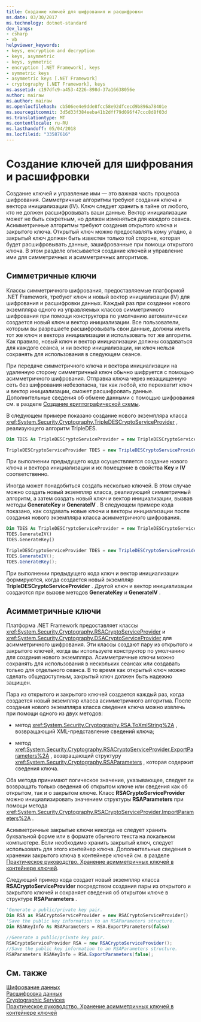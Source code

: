 ```yaml
---
title: Создание ключей для шифрования и расшифровки
ms.date: 03/30/2017
ms.technology: dotnet-standard
dev_langs:
- csharp
- vb
helpviewer_keywords:
- keys, encryption and decryption
- keys, asymmetric
- keys, symmetric
- encryption [.NET Framework], keys
- symmetric keys
- asymmetric keys [.NET Framework]
- cryptography [.NET Framework], keys
ms.assetid: c197dfc9-a453-4226-898d-37a16638056e
author: mairaw
ms.author: mairaw
ms.openlocfilehash: cb506ee4e9dde8fcc58e92dfcecd9b896a78401e
ms.sourcegitcommit: 3d5d33f384eeba41b2dff79d096f47ccc8d8f03d
ms.translationtype: MT
ms.contentlocale: ru-RU
ms.lasthandoff: 05/04/2018
ms.locfileid: "33587616"
---
```

# <a name="generating-keys-for-encryption-and-decryption"></a>Создание ключей для шифрования и расшифровки
Создание ключей и управление ими — это важная часть процесса шифрования. Симметричные алгоритмы требуют создания ключа и вектора инициализации (IV). Ключ следует хранить в тайне от любого, кто не должен расшифровывать ваши данные. Вектор инициализации может не быть секретным, но должен изменяться для каждого сеанса. Асимметричные алгоритмы требуют создания открытого ключа и закрытого ключа. Открытый ключ можно предоставлять кому угодно, а закрытый ключ должен быть известен только той стороне, которая будет расшифровывать данные, зашифрованные при помощи открытого ключа. В этом разделе описывается создание ключей и управление ими для симметричных и асимметричных алгоритмов.  
  
## <a name="symmetric-keys"></a>Симметричные ключи  
 Классы симметричного шифрования, предоставляемые платформой .NET Framework, требуют ключ и новый вектор инициализации (IV) для шифрования и расшифровки данных. Каждый раз при создании нового экземпляра одного из управляемых классов симметричного шифрования при помощи конструктора по умолчанию автоматически создается новый ключ и вектор инициализации. Все пользователи, которым вы разрешаете расшифровывать свои данные, должны иметь тот же ключ и вектора инициализации и использовать тот же алгоритм. Как правило, новый ключ и вектор инициализации должны создаваться для каждого сеанса, и ни вектор инициализации, ни ключ нельзя сохранять для использования в следующем сеансе.  
  
 При передаче симметричного ключа и вектора инициализации на удаленную сторону симметричный ключ обычно шифруется с помощью асимметричного шифрования. Отправка ключа через незащищенную сеть без шифрования небезопасна, так как любой, кто перехватит ключ и вектор инициализации, сможет расшифровать данные. Дополнительные сведения об обмене данными с помощью шифрования см. в разделе [Создание криптографической схемы](../../../docs/standard/security/creating-a-cryptographic-scheme.md).  
  
 В следующем примере показано создание нового экземпляра класса <xref:System.Security.Cryptography.TripleDESCryptoServiceProvider> , реализующего алгоритм TripleDES.  
  
```vb  
Dim TDES As TripleDESCryptoServiceProvider = new TripleDESCryptoServiceProvider()  
```  
  
```csharp  
TripleDESCryptoServiceProvider TDES = new TripleDESCryptoServiceProvider();  
```  
  
 При выполнении предыдущего кода осуществляется создание нового ключа и вектора инициализации и их помещение в свойства **Key** и **IV** соответственно.  
  
 Иногда может понадобиться создать несколько ключей. В этом случае можно создать новый экземпляр класса, реализующий симметричный алгоритм, а затем создать новый ключ и вектор инициализации, вызвав методы **GenerateKey** и **GenerateIV** . В следующем примере кода показано, как создавать новые ключи и векторы инициализации после создания нового экземпляра класса асимметричного шифрования.  
  
```vb  
Dim TDES As TripleDESCryptoServiceProvider = new TripleDESCryptoServiceProvider()  
TDES.GenerateIV()  
TDES.GenerateKey()  
```  
  
```csharp  
TripleDESCryptoServiceProvider TDES = new TripleDESCryptoServiceProvider();  
TDES.GenerateIV();  
TDES.GenerateKey();  
```  
  
 При выполнении предыдущего кода ключ и вектор инициализации формируются, когда создается новый экземпляр **TripleDESCryptoServiceProvider** . Другой ключ и вектор инициализации создаются при вызове методов **GenerateKey** и **GenerateIV** .  
  
## <a name="asymmetric-keys"></a>Асимметричные ключи  
 Платформа .NET Framework предоставляет классы <xref:System.Security.Cryptography.RSACryptoServiceProvider> и <xref:System.Security.Cryptography.DSACryptoServiceProvider> для асимметричного шифрования. Эти классы создают пару из открытого и закрытого ключей, когда вы используете конструктор по умолчанию для создания нового экземпляра. Асимметричные ключи можно сохранять для использования в нескольких сеансах или создавать только для отдельного сеанса. В то время как открытый ключ можно сделать общедоступным, закрытый ключ должен быть надежно защищен.  
  
 Пара из открытого и закрытого ключей создается каждый раз, когда создается новый экземпляр класса асимметричного алгоритма. После создания нового экземпляра класса сведения ключа можно извлечь при помощи одного из двух методов:  
  
-   метод <xref:System.Security.Cryptography.RSA.ToXmlString%2A> , возвращающий XML-представление сведений ключа;  
  
-   метод <xref:System.Security.Cryptography.RSACryptoServiceProvider.ExportParameters%2A> , возвращающий структуру <xref:System.Security.Cryptography.RSAParameters> , которая содержит сведения ключа.  
  
 Оба метода принимают логическое значение, указывающее, следует ли возвращать только сведения об открытом ключе или сведения как об открытом, так и о закрытом ключе. Класс **RSACryptoServiceProvider** можно инициализировать значением структуры **RSAParameters** при помощи метода <xref:System.Security.Cryptography.RSACryptoServiceProvider.ImportParameters%2A> .  
  
 Асимметричные закрытые ключи никогда не следует хранить буквальной форме или в формате обычного текста на локальном компьютере. Если необходимо хранить закрытый ключ, следует использовать для этого контейнер ключа. Дополнительные сведения о хранении закрытого ключа в контейнере ключей см. в разделе [Практическое руководство. Хранение асимметричных ключей в контейнере ключей](../../../docs/standard/security/how-to-store-asymmetric-keys-in-a-key-container.md).  
  
 Следующий пример кода создает новый экземпляр класса **RSACryptoServiceProvider** посредством создания пары из открытого и закрытого ключей и сохраняет сведения об открытом ключе в структуре **RSAParameters** .  
  
```vb  
'Generate a public/private key pair.  
Dim RSA as RSACryptoServiceProvider = new RSACryptoServiceProvider()  
'Save the public key information to an RSAParameters structure.  
Dim RSAKeyInfo As RSAParameters = RSA.ExportParameters(false)  
```  
  
```csharp  
//Generate a public/private key pair.  
RSACryptoServiceProvider RSA = new RSACryptoServiceProvider();  
//Save the public key information to an RSAParameters structure.  
RSAParameters RSAKeyInfo = RSA.ExportParameters(false);  
```  
  
## <a name="see-also"></a>См. также  
 [Шифрование данных](../../../docs/standard/security/encrypting-data.md)  
 [Расшифровка данных](../../../docs/standard/security/decrypting-data.md)  
 [Cryptographic Services](../../../docs/standard/security/cryptographic-services.md)  
 [Практическое руководство. Хранение асимметричных ключей в контейнере ключей](../../../docs/standard/security/how-to-store-asymmetric-keys-in-a-key-container.md)
